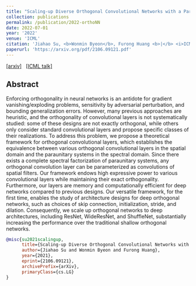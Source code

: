 ```yaml
---
title: "Scaling-up Diverse Orthogonal Convolutional Networks with a Paraunitary Framework"
collection: publications
permalink: /publication/2022-orthoNN
date: 2022-07-01
year: '2022'
venue: 'ICML'
citation: 'Jiahao Su, <b>Wonmin Byeon</b>, Furong Huang <b>|</b> <i>ICML 2022</i> '
paperurl: 'https://arxiv.org/pdf/2106.09121.pdf'
---
```

[[arxiv]](https://arxiv.org/abs/2106.09121) &nbsp;
[[ICML talk]](https://slideslive.com/38983702/scalingup-diverse-orthogonal-convolutional-networks-by-a-paraunitary-framework)

## Abstract
Enforcing orthogonality in neural networks is an antidote for gradient vanishing/exploding problems, sensitivity by adversarial perturbation, and bounding generalization errors. However, many previous approaches are heuristic, and the orthogonality of convolutional layers is not systematically studied: some of these designs are not exactly orthogonal, while others only consider standard convolutional layers and propose specific classes of their realizations. To address this problem, we propose a theoretical framework for orthogonal convolutional layers, which establishes the equivalence between various orthogonal convolutional layers in the spatial domain and the paraunitary systems in the spectral domain. Since there exists a complete spectral factorization of paraunitary systems, any orthogonal convolution layer can be parameterized as convolutions of spatial filters. Our framework endows high expressive power to various convolutional layers while maintaining their exact orthogonality. Furthermore, our layers are memory and computationally efficient for deep networks compared to previous designs. Our versatile framework, for the first time, enables the study of architecture designs for deep orthogonal networks, such as choices of skip connection, initialization, stride, and dilation. Consequently, we scale up orthogonal networks to deep architectures, including ResNet, WideResNet, and ShuffleNet, substantially increasing the performance over the traditional shallow orthogonal networks. 


```bib
@misc{su2021scalingup,
      title={Scaling-up Diverse Orthogonal Convolutional Networks with a Paraunitary Framework}, 
      author={Jiahao Su and Wonmin Byeon and Furong Huang},
      year={2021},
      eprint={2106.09121},
      archivePrefix={arXiv},
      primaryClass={cs.LG}
}
```

